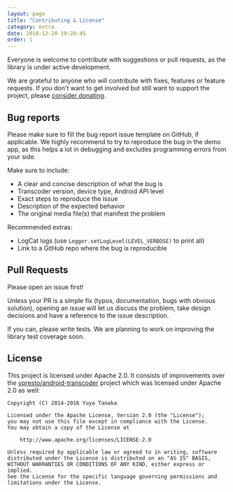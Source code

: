 ```yaml
---
layout: page
title: "Contributing & License"
category: extra
date: 2018-12-20 19:28:45
order: 1
---
```


Everyone is welcome to contribute with suggestions or pull requests, as the library is under active development.

We are grateful to anyone who will contribute with fixes, features or feature requests. If you don't
want to get involved but still want to support the project, please [consider donating](donate).

## Bug reports

Please make sure to fill the bug report issue template on GitHub, if applicable.
We highly recommend to try to reproduce the bug in the demo app, as this helps a lot in debugging
and excludes programming errors from your side.

Make sure to include:

- A clear and concise description of what the bug is
- Transcoder version, device type, Android API level
- Exact steps to reproduce the issue
- Description of the expected behavior
- The original media file(s) that manifest the problem

Recommended extras:

- LogCat logs (use `Logger.setLogLevel(LEVEL_VERBOSE)` to print all)
- Link to a GitHub repo where the bug is reproducible

## Pull Requests

Please open an issue first!

Unless your PR is a simple fix (typos, documentation, bugs with obvious solution), opening an issue
will let us discuss the problem, take design decisions and have a reference to the issue description.

If you can, please write tests. We are planning to work on improving the library test coverage soon.

## License

This project is licensed under Apache 2.0. It consists of improvements over
the [ypresto/android-transcoder](https://github.com/ypresto/android-transcoder)
project which was licensed under Apache 2.0 as well:

```
Copyright (C) 2014-2016 Yuya Tanaka

Licensed under the Apache License, Version 2.0 (the "License");
you may not use this file except in compliance with the License.
You may obtain a copy of the License at

    http://www.apache.org/licenses/LICENSE-2.0

Unless required by applicable law or agreed to in writing, software
distributed under the License is distributed on an "AS IS" BASIS,
WITHOUT WARRANTIES OR CONDITIONS OF ANY KIND, either express or implied.
See the License for the specific language governing permissions and
limitations under the License.
```
